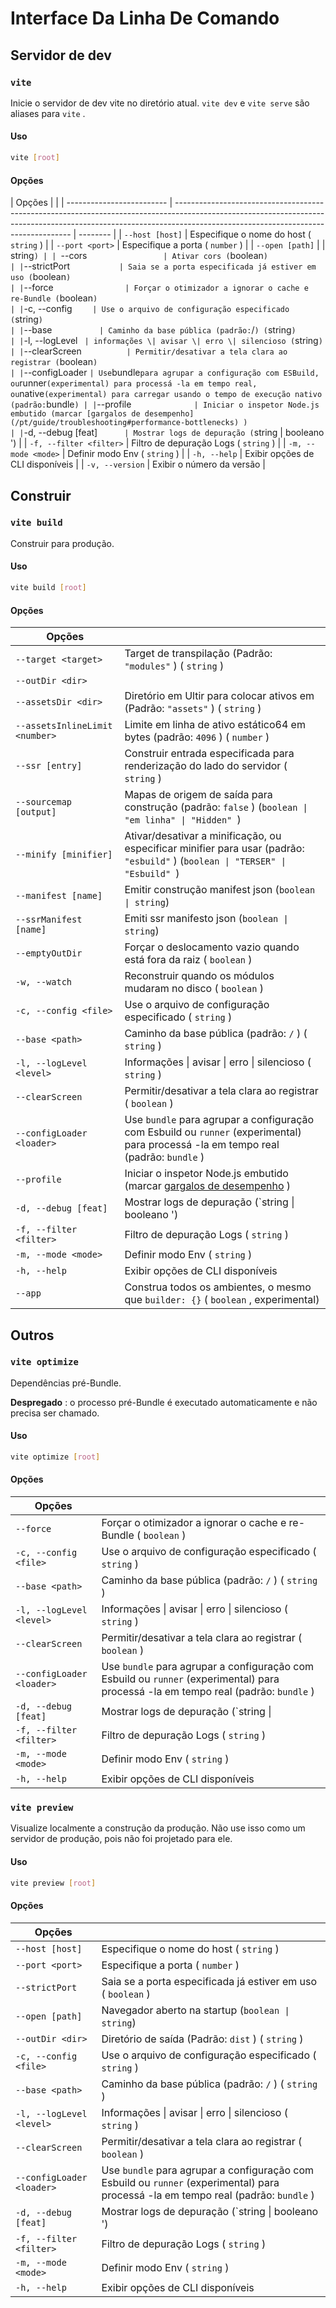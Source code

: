 # Interface Da Linha De Comando

## Servidor de dev

### `vite`

Inicie o servidor de dev vite no diretório atual. `vite dev` e `vite serve` são aliases para `vite` .

#### Uso

```bash
vite [root]
```

#### Opções

| Opções                    |                                                                                                                                                                                                                  |
| ------------------------- | ---------------------------------------------------------------------------------------------------------------------------------------------------------------------------------------------------------------- | -------- |
| `--host [host]`           | Especifique o nome do host ( `string` )                                                                                                                                                                          |
| `--port <port>`           | Especifique a porta ( `number` )                                                                                                                                                                                 |
| `--open [path]`           |                                                                                                                                                                                                                  | string`) |
| `--cors`                  | Ativar cors ( `boolean` )                                                                                                                                                                                        |
| `--strictPort`            | Saia se a porta especificada já estiver em uso ( `boolean` )                                                                                                                                                     |
| `--force`                 | Forçar o otimizador a ignorar o cache e re-Bundle ( `boolean` )                                                                                                                                                  |
| `-c, --config <file>`     | Use o arquivo de configuração especificado ( `string` )                                                                                                                                                          |
| `--base <path>`           | Caminho da base pública (padrão: `/` ) ( `string` )                                                                                                                                                              |
| `-l, --logLevel <level>`  | informações \| avisar \| erro \| silencioso ( `string` )                                                                                                                                                         |
| `--clearScreen`           | Permitir/desativar a tela clara ao registrar ( `boolean` )                                                                                                                                                       |
| `--configLoader <loader>` | Use `bundle` para agrupar a configuração com ESBuild, ou `runner` (experimental) para processá -la em tempo real, ou `native` (experimental) para carregar usando o tempo de execução nativo (padrão: `bundle` ) |
| `--profile`               | Iniciar o inspetor Node.js embutido (marcar [gargalos de desempenho](/pt/guide/troubleshooting#performance-bottlenecks) )                                                                                        |
| `-d, --debug [feat]`      | Mostrar logs de depuração (`string \| booleano ')                                                                                                                                                                |
| `-f, --filter <filter>`   | Filtro de depuração Logs ( `string` )                                                                                                                                                                            |
| `-m, --mode <mode>`       | Definir modo Env ( `string` )                                                                                                                                                                                    |
| `-h, --help`              | Exibir opções de CLI disponíveis                                                                                                                                                                                 |
| `-v, --version`           | Exibir o número da versão                                                                                                                                                                                        |

## Construir

### `vite build`

Construir para produção.

#### Uso

```bash
vite build [root]
```

#### Opções

| Opções                         |                                                                                                                                     |
| ------------------------------ | ----------------------------------------------------------------------------------------------------------------------------------- |
| `--target <target>`            | Target de transpilação (Padrão: `"modules"` ) ( `string` )                                                                          |
| `--outDir <dir>`               |                                                                                                                                     |
| `--assetsDir <dir>`            | Diretório em Ultir para colocar ativos em (Padrão: `"assets"` ) ( `string` )                                                        |
| `--assetsInlineLimit <number>` | Limite em linha de ativo estático64 em bytes (padrão: `4096` ) ( `number` )                                                         |
| `--ssr [entry]`                | Construir entrada especificada para renderização do lado do servidor ( `string` )                                                   |
| `--sourcemap [output]`         | Mapas de origem de saída para construção (padrão: `false` ) (`boolean \| "em linha" \| "Hidden" `)                                  |
| `--minify [minifier]`          | Ativar/desativar a minificação, ou especificar minifier para usar (padrão: `"esbuild"` ) (`boolean \| "TERSER" \| "Esbuild" `)      |
| `--manifest [name]`            | Emitir construção manifest json (`boolean \| string`)                                                                               |
| `--ssrManifest [name]`         | Emiti ssr manifesto json (`boolean \| string`)                                                                                      |
| `--emptyOutDir`                | Forçar o deslocamento vazio quando está fora da raiz ( `boolean` )                                                                  |
| `-w, --watch`                  | Reconstruir quando os módulos mudaram no disco ( `boolean` )                                                                        |
| `-c, --config <file>`          | Use o arquivo de configuração especificado ( `string` )                                                                             |
| `--base <path>`                | Caminho da base pública (padrão: `/` ) ( `string` )                                                                                 |
| `-l, --logLevel <level>`       | Informações \| avisar \| erro \| silencioso ( `string` )                                                                            |
| `--clearScreen`                | Permitir/desativar a tela clara ao registrar ( `boolean` )                                                                          |
| `--configLoader <loader>`      | Use `bundle` para agrupar a configuração com Esbuild ou `runner` (experimental) para processá -la em tempo real (padrão: `bundle` ) |
| `--profile`                    | Iniciar o inspetor Node.js embutido (marcar [gargalos de desempenho](/pt/guide/troubleshooting#performance-bottlenecks) )           |
| `-d, --debug [feat]`           | Mostrar logs de depuração (`string \| booleano ')                                                                                   |
| `-f, --filter <filter>`        | Filtro de depuração Logs ( `string` )                                                                                               |
| `-m, --mode <mode>`            | Definir modo Env ( `string` )                                                                                                       |
| `-h, --help`                   | Exibir opções de CLI disponíveis                                                                                                    |
| `--app`                        | Construa todos os ambientes, o mesmo que `builder: {}` ( `boolean` , experimental)                                                  |

## Outros

### `vite optimize`

Dependências pré-Bundle.

**Despregado** : o processo pré-Bundle é executado automaticamente e não precisa ser chamado.

#### Uso

```bash
vite optimize [root]
```

#### Opções

| Opções                    |                                                                                                                                     |
| ------------------------- | ----------------------------------------------------------------------------------------------------------------------------------- |
| `--force`                 | Forçar o otimizador a ignorar o cache e re-Bundle ( `boolean` )                                                                     |
| `-c, --config <file>`     | Use o arquivo de configuração especificado ( `string` )                                                                             |
| `--base <path>`           | Caminho da base pública (padrão: `/` ) ( `string` )                                                                                 |
| `-l, --logLevel <level>`  | Informações \| avisar \| erro \| silencioso ( `string` )                                                                            |
| `--clearScreen`           | Permitir/desativar a tela clara ao registrar ( `boolean` )                                                                          |
| `--configLoader <loader>` | Use `bundle` para agrupar a configuração com Esbuild ou `runner` (experimental) para processá -la em tempo real (padrão: `bundle` ) |
| `-d, --debug [feat]`      | Mostrar logs de depuração (`string \|                                                                                               |
| `-f, --filter <filter>`   | Filtro de depuração Logs ( `string` )                                                                                               |
| `-m, --mode <mode>`       | Definir modo Env ( `string` )                                                                                                       |
| `-h, --help`              | Exibir opções de CLI disponíveis                                                                                                    |

### `vite preview`

Visualize localmente a construção da produção. Não use isso como um servidor de produção, pois não foi projetado para ele.

#### Uso

```bash
vite preview [root]
```

#### Opções

| Opções                    |                                                                                                                                     |
| ------------------------- | ----------------------------------------------------------------------------------------------------------------------------------- |
| `--host [host]`           | Especifique o nome do host ( `string` )                                                                                             |
| `--port <port>`           | Especifique a porta ( `number` )                                                                                                    |
| `--strictPort`            | Saia se a porta especificada já estiver em uso ( `boolean` )                                                                        |
| `--open [path]`           | Navegador aberto na startup (`boolean \| string`)                                                                                   |
| `--outDir <dir>`          | Diretório de saída (Padrão: `dist` ) ( `string` )                                                                                   |
| `-c, --config <file>`     | Use o arquivo de configuração especificado ( `string` )                                                                             |
| `--base <path>`           | Caminho da base pública (padrão: `/` ) ( `string` )                                                                                 |
| `-l, --logLevel <level>`  | Informações \| avisar \| erro \| silencioso ( `string` )                                                                            |
| `--clearScreen`           | Permitir/desativar a tela clara ao registrar ( `boolean` )                                                                          |
| `--configLoader <loader>` | Use `bundle` para agrupar a configuração com Esbuild ou `runner` (experimental) para processá -la em tempo real (padrão: `bundle` ) |
| `-d, --debug [feat]`      | Mostrar logs de depuração (`string \| booleano ')                                                                                   |
| `-f, --filter <filter>`   | Filtro de depuração Logs ( `string` )                                                                                               |
| `-m, --mode <mode>`       | Definir modo Env ( `string` )                                                                                                       |
| `-h, --help`              | Exibir opções de CLI disponíveis                                                                                                    |
